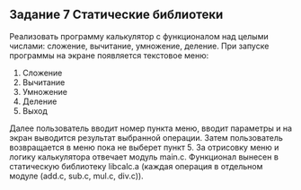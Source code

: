 ## Задание 7 Cтатические библиотеки
Реализовать программу калькулятор с функционалом над целыми числами:
сложение, вычитание, умножение, деление. При запуске программы на экране
появляется текстовое меню:

1) Сложение
2) Вычитание
3) Умножение
4) Деление
5) Выход 

Далее пользователь вводит номер пункта меню, вводит параметры и на экран
выводится результат выбранной операции. Затем пользователь возвращается в
меню пока не выберет пункт 5.
За отрисовку меню и логику калькулятора отвечает модуль main.c. Функционал
вынесен в статическую библиотеку libcalc.a (каждая операция в отдельном
модуле (add.c, sub.c, mul.c, div.c)). 